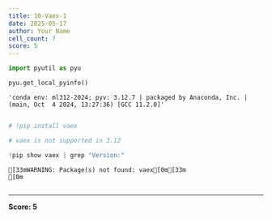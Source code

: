 ```yaml
---
title: 10-Vaex-1
date: 2025-05-17
author: Your Name
cell_count: 7
score: 5
---
```


```python
import pyutil as pyu
```


```python
pyu.get_local_pyinfo()
```




    'conda env: ml312-2024; pyv: 3.12.7 | packaged by Anaconda, Inc. | (main, Oct  4 2024, 13:27:36) [GCC 11.2.0]'




```python

```


```python
# !pip install vaex
```


```python
# vaex is not supported in 3.12
```


```python
!pip show vaex | grep "Version:"
```

    [33mWARNING: Package(s) not found: vaex[0m[33m
    [0m


```python

```


---
**Score: 5**